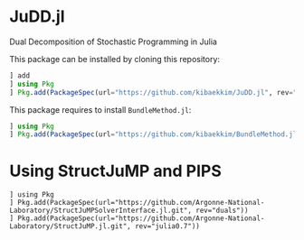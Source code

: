 # JuDD.jl
Dual Decomposition of Stochastic Programming in Julia

This package can be installed by cloning this repository:
```julia
] add 
] using Pkg
] Pkg.add(PackageSpec(url="https://github.com/kibaekkim/JuDD.jl", rev="mpi"))
```

This package requires to install `BundleMethod.jl`:
```julia
] using Pkg
] Pkg.add(PackageSpec(url="https://github.com/kibaekkim/BundleMethod.jl", rev="structjump"))
```

# Using StructJuMP and PIPS

```
] using Pkg
] Pkg.add(PackageSpec(url="https://github.com/Argonne-National-Laboratory/StructJuMPSolverInterface.jl.git", rev="duals"))
] Pkg.add(PackageSpec(url="https://github.com/Argonne-National-Laboratory/StructJuMP.jl.git", rev="julia0.7"))
```
